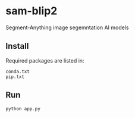 # sam-blip2

Segment-Anything image segemntation AI models

## Install

Required packages are listed in:

```
conda.txt
pip.txt
```

## Run

```
python app.py
```
